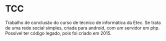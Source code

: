 # TCC
Trabalho de conclusão do curso de técnico de informática da Etec. Se trata de uma rede social simples, criada para android, com um servidor em php. Possível ter código legado, pois foi criado em 2015.
